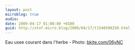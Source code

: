 ```yaml
---
layout: post
microblog: true
audio: 
date: 2009-04-17 01:00:00 +0100
guid: http://xtof.micro.blog/2009/04/17/t1540598250.html
---
```

Eau usee courant dans l'herbe - Photo: [bkite.com/06yNC](http://bkite.com/06yNC)

